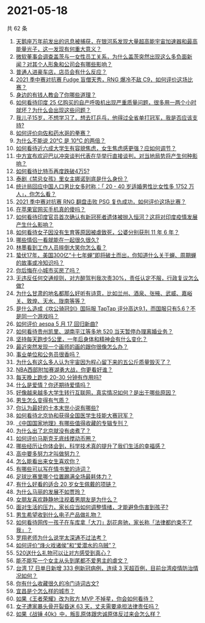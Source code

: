 # 2021-05-18

共 62 条

<!-- BEGIN -->
<!-- 最后更新时间 Tue May 18 2021 03:14:55 GMT+0800 (China Standard Time) -->

1. [天鹅座万年前发出的讯息被捕获，在银河系发现大量超高能宇宙加速器和最高能量光子，这一发现有何重大意义？](https://www.zhihu.com/question/459873347)
2. [微软董事会调查盖茨与一女性员工关系，为什么盖茨突然出现这么多负面新闻？对其个人形象和公司会有哪些影响？](https://www.zhihu.com/question/459873120)
3. [普通人进豪车店，店员会有什么反应？](https://www.zhihu.com/question/40852072)
4. [2021 季中赛对抗赛 Fudge 盲僧天秀，RNG 爆冷不敌
   C9，如何评价这场比赛？](https://www.zhihu.com/question/460014492)
5. [身边的有钱人教会了你哪些道理？](https://www.zhihu.com/question/430653175)
6. [如何看待印度 25
   亿购买的自产呼吸机出现严重质量问题，很多用一两个小时就坏？为什么会出现这些问题？](https://www.zhihu.com/question/459351191)
7. [我儿子15岁，不想学习了，想去打乒乓，他得过全省单打冠军，我是否应该支持?](https://www.zhihu.com/question/456960345)
8. [如何评价向佐和药水哥的拳赛？](https://www.zhihu.com/question/459765039)
9. [为什么不能说 20℃ 是 10℃ 的两倍？](https://www.zhihu.com/question/25112140)
10. [如何看待近六成大学生有容貌焦虑，女生焦虑感更强？应如何调节？](https://www.zhihu.com/question/446241093)
11. [中方宣布欢迎巴以冲突谈判代表在华举行直接谈判，对当地局势将产生何种影响？](https://www.zhihu.com/question/459778849)
12. [如何看待比特币再度跌破4万5?](https://www.zhihu.com/question/459874779)
13. [泰剧《禁忌女孩》里女主娜诺到底是什么身份？](https://www.zhihu.com/question/407927126)
14. [统计局回应中国人口男比女多时称：「 20 - 40 岁适婚男性比女性多 1752
    万人」，你怎么看？](https://www.zhihu.com/question/459890468)
15. [2021 季中赛对抗赛 RNG 翻盘击败 PSG
    复仇成功，如何评价这场比赛？](https://www.zhihu.com/question/459980638)
16. [在苹果官网买手机真的傻吗？](https://www.zhihu.com/question/447287590)
17. [如何看待印度官员首次确认有新冠死者遗体被抛入恒河？这将对印度疫情发展产生什么影响？](https://www.zhihu.com/question/459878844)
18. [如何看待女子因没有生育等原因被虐致死，公婆分别获刑 11 年 6
    年？](https://www.zhihu.com/question/459407583)
19. [哪些情侣一看就能在一起很久很久?](https://www.zhihu.com/question/309398217)
20. [林墨看到工作人员摔倒大笑你怎么看？](https://www.zhihu.com/question/459874652)
21. [蛰伏17年，美国300亿“十七年蝉”即将破土而出，你知道什么关于蝉、周期蝉的故事或冷知识吗？](https://www.zhihu.com/question/459355817)
22. [你后悔在小城市买房了吗？](https://www.zhihu.com/question/449925888)
23. [无违反任何交通规则，对方醉驾判我次责30%，责任认定不服，行政复议怎么做?](https://www.zhihu.com/question/456577306)
24. [为什么甘肃的地名都那么好听有诗意，比如兰州、酒泉、张掖、武威、嘉峪关、敦煌、天水、陇南等等？](https://www.zhihu.com/question/343852891)
25. [是什么造成《坎公骑冠剑》国际服 TapTap
    评分高达9.1，而国服只有5.6？不是同一个游戏吗？](https://www.zhihu.com/question/457083092)
26. [如何评价 aespa 5 月 17 回归新曲?](https://www.zhihu.com/question/459951978)
27. [如何看待贵州凯里、湖南平江等多地 520 当天暂停办理离婚业务？](https://www.zhihu.com/question/459749764)
28. [坚持每天跑步5公里，一年后身体和精神会有什么变化？](https://www.zhihu.com/question/422797771)
29. [最近突然发现一个画师的画的跟你很像怎么办？](https://www.zhihu.com/question/458314529)
30. [事业单位和公务员很香吗？](https://www.zhihu.com/question/458608927)
31. [为什么有这么多人认为宇宙因为程心留下来的五公斤质量毁灭了？](https://www.zhihu.com/question/459631568)
32. [NBA西部附加赛湖勇大战，你更看好谁？](https://www.zhihu.com/question/459872947)
33. [每天晚上跑步 20-30 分钟有作用吗?](https://www.zhihu.com/question/435607815)
34. [什么是爱情？你还期待爱情吗？](https://www.zhihu.com/question/314617726)
35. [好像越来越多大学生转行互联网，真实情况如何？是出于哪些原因？](https://www.zhihu.com/question/459260995)
36. [男生怎么变得有气质？](https://www.zhihu.com/question/29569463)
37. [你认为最好的十本末世小说有哪些?](https://www.zhihu.com/question/403545900)
38. [如何看待北京协和获得全国医学生技能大赛冠军？](https://www.zhihu.com/question/459799913)
39. [《中国国家地理》有哪些值得收藏的专辑专刊？](https://www.zhihu.com/question/36595394)
40. [为什么出了北京就没有卤煮了？](https://www.zhihu.com/question/64760707)
41. [如何评价马斯克无底线搅动币圈？](https://www.zhihu.com/question/459379377)
42. [哪些经历让你体会到，科学技术真的提升了我们生活的幸福感？](https://www.zhihu.com/question/459895565)
43. [高中要多努力才叫做努力？](https://www.zhihu.com/question/60440328)
44. [怎么能看出来女生喜欢你？](https://www.zhihu.com/question/453143428)
45. [有哪些可以写在情书里的诗词？](https://www.zhihu.com/question/455186664)
46. [足球比赛里哪个位置踢满全场最耗体力？](https://www.zhihu.com/question/453006393)
47. [有什么好看的适合 20 岁女生佩戴的项链？](https://www.zhihu.com/question/38031736)
48. [为什么马丽的发展不如贾玲？](https://www.zhihu.com/question/459059707)
49. [女朋友喜欢静静地注视着男朋友是为什么？](https://www.zhihu.com/question/309919749)
50. [面对生活的压力，家长应当如何调整情绪，才能避免伤害到孩子?](https://www.zhihu.com/question/459318854)
51. [男生希望收到什么电子产品做礼物？](https://www.zhihu.com/question/59448723)
52. [如何看待网传一孩子在车库拿「大刀」刮花奔驰，家长称「法律都约束不了我」？](https://www.zhihu.com/question/459405484)
53. [罗翔老师为什么说学太深通不过法考？](https://www.zhihu.com/question/453113816)
54. [如何评价“烽火戏诸侯”和“爱潜水的乌贼”？](https://www.zhihu.com/question/450823839)
55. [520送什么礼物可以让对方感受到真心？](https://www.zhihu.com/question/323398197)
56. [能不能写一个女主从头到尾都不爱男主的虐文？](https://www.zhihu.com/question/386594644)
57. [台湾 17 日单日新增 333 例新冠病例，连续 3
    天超百例，目前台湾疫情防治情况如何？](https://www.zhihu.com/question/459921281)
58. [你有什么收藏很久的冷门诗词古文?](https://www.zhihu.com/question/446560681)
59. [宜昌是个怎么样的城市？](https://www.zhihu.com/question/21612230)
60. [如果《王者荣耀》改为败方 MVP 不掉星，你会如何看待？](https://www.zhihu.com/question/392122091)
61. [女子遭家暴头骨开裂昏迷 63 天，丈夫需要承担法律责任吗？](https://www.zhihu.com/question/459872746)
62. [如果《战锤 40k》中，叛乱原体跟忠诚原体反过来会怎么样？](https://www.zhihu.com/question/457909327)

<!-- END -->
